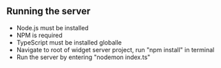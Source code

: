 ## Running the server

 * Node.js must be installed 
 * NPM is required
 * TypeScript must be installed globalle
 * Navigate to root of widget server project, run "npm install" in terminal
 * Run the server by entering "nodemon index.ts"

